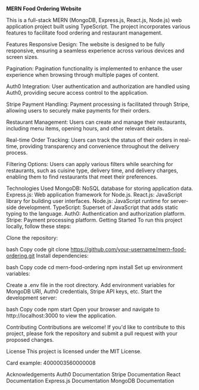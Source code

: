 **MERN Food Ordering Website**

This is a full-stack MERN (MongoDB, Express.js, React.js, Node.js) web application project built using TypeScript. The project incorporates various features to facilitate food ordering and restaurant management.

Features
Responsive Design: The website is designed to be fully responsive, ensuring a seamless experience across various devices and screen sizes.

Pagination: Pagination functionality is implemented to enhance the user experience when browsing through multiple pages of content.

Auth0 Integration: User authentication and authorization are handled using Auth0, providing secure access control to the application.

Stripe Payment Handling: Payment processing is facilitated through Stripe, allowing users to securely make payments for their orders.

Restaurant Management: Users can create and manage their restaurants, including menu items, opening hours, and other relevant details.

Real-time Order Tracking: Users can track the status of their orders in real-time, providing transparency and convenience throughout the delivery process.

Filtering Options: Users can apply various filters while searching for restaurants, such as cuisine type, delivery time, and delivery charges, enabling them to find restaurants that meet their preferences.

Technologies Used
MongoDB: NoSQL database for storing application data.
Express.js: Web application framework for Node.js.
React.js: JavaScript library for building user interfaces.
Node.js: JavaScript runtime for server-side development.
TypeScript: Superset of JavaScript that adds static typing to the language.
Auth0: Authentication and authorization platform.
Stripe: Payment processing platform.
Getting Started
To run this project locally, follow these steps:

Clone the repository:

bash
Copy code
git clone https://github.com/your-username/mern-food-ordering.git
Install dependencies:

bash
Copy code
cd mern-food-ordering
npm install
Set up environment variables:

Create a .env file in the root directory.
Add environment variables for MongoDB URI, Auth0 credentials, Stripe API keys, etc.
Start the development server:

bash
Copy code
npm start
Open your browser and navigate to http://localhost:3000 to view the application.

Contributing
Contributions are welcome! If you'd like to contribute to this project, please fork the repository and submit a pull request with your proposed changes.

License
This project is licensed under the MIT License.


Card example: 4000003560000008

Acknowledgements
Auth0 Documentation
Stripe Documentation
React Documentation
Express.js Documentation
MongoDB Documentation
